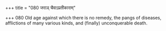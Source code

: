 +++
title = "080 जराञ् चैवाऽप्रतीकाराम्"

+++
080	Old age against which there is no remedy, the pangs of diseases, afflictions of many various kinds, and (finally) unconquerable death.
